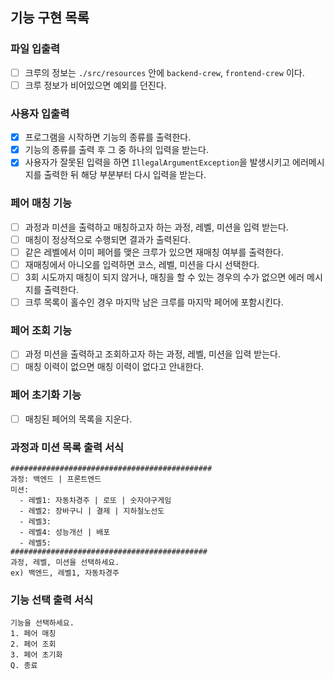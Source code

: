## 기능 구현 목록

### 파일 입출력
- [ ] 크루의 정보는 `./src/resources` 안에 `backend-crew`, `frontend-crew` 이다.
- [ ] 크루 정보가 비어있으면 예외를 던진다.

### 사용자 입출력
- [x] 프로그램을 시작하면 기능의 종류를 출력한다.
- [x] 기능의 종류를 출력 후 그 중 하나의 입력을 받는다.
- [x] 사용자가 잘못된 입력을 하면 `IllegalArgumentException`을 발생시키고 에러메시지를 출력한 뒤 해당 부분부터 다시 입력을 받는다.

### 페어 매칭 기능
- [ ] 과정과 미션을 출력하고 매칭하고자 하는 과정, 레벨, 미션을 입력 받는다.
- [ ] 매칭이 정상적으로 수행되면 결과가 출력된다.
- [ ] 같은 레벨에서 이미 페어를 맺은 크루가 있으면 재매칭 여부를 출력한다.
- [ ] 재매칭에서 아니오를 입력하면 코스, 레벨, 미션을 다시 선택한다.
- [ ] 3회 시도까지 매칭이 되지 않거나, 매칭을 할 수 있는 경우의 수가 없으면 에러 메시지를 출력한다.
- [ ] 크루 목록이 홀수인 경우 마지막 남은 크루를 마지막 페어에 포함시킨다.

### 페어 조회 기능
- [ ] 과정 미션을 출력하고 조회하고자 하는 과정, 레벨, 미션을 입력 받는다.
- [ ] 매칭 이력이 없으면 매칭 이력이 없다고 안내한다.

### 페어 초기화 기능
- [ ] 매칭된 페어의 목록을 지운다.

### 과정과 미션 목록 출력 서식
```
#############################################
과정: 백엔드 | 프론트엔드
미션:
  - 레벨1: 자동차경주 | 로또 | 숫자야구게임
  - 레벨2: 장바구니 | 결제 | 지하철노선도
  - 레벨3: 
  - 레벨4: 성능개선 | 배포
  - 레벨5: 
############################################
과정, 레벨, 미션을 선택하세요.
ex) 백엔드, 레벨1, 자동차경주
```

### 기능 선택 출력 서식
```
기능을 선택하세요.
1. 페어 매칭
2. 페어 조회
3. 페어 초기화
Q. 종료
```